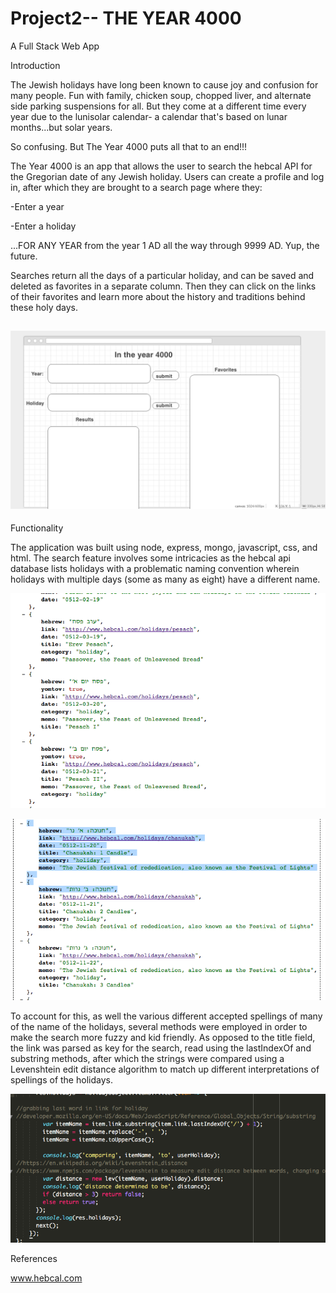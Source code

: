 # Project2-- THE YEAR 4000

A Full Stack Web App


Introduction

The Jewish holidays have long been known to cause joy and confusion for many people. Fun with family, chicken soup, chopped liver, and alternate side parking suspensions for all. But they come at a different time every year due to the lunisolar calendar- a calendar that's based on lunar months...but solar years.

So confusing. But The Year 4000 puts all that to an end!!!

The Year 4000 is an app that allows the user to search the hebcal API for the Gregorian date of any Jewish holiday.  Users can create a profile and log in, after which they are brought to a search page where they:

-Enter a year

-Enter a holiday

...FOR ANY YEAR from the year 1 AD all the way through 9999 AD. Yup, the future.

Searches return all the days of a particular holiday, and can be saved and deleted as favorites in a separate column. Then they can click on the links of their favorites and learn more about the history and traditions behind these holy days.

![alt tag](./public/images/PJ2Wirefrm.png)
------

Functionality

The application was built using node, express, mongo, javascript, css, and html.
The search feature involves some intricacies as the hebcal api database lists holidays with a problematic naming convention wherein holidays with multiple days (some as many as eight) have a different name.  

![alt tag](./images/hebcal1.png)

![alt tag](./images/hebcal2.png)


To account for this, as well the various different accepted spellings of many of the name of the holidays, several methods were employed in order to make the search more fuzzy and kid friendly.
As opposed to the title field, the link was parsed as key for the search, read using the lastIndexOf and substring methods, after which the strings were compared using a Levenshtein edit distance algorithm to match up different interpretations of spellings of the holidays.

![alt tag](./images/levenshtein.png)



References

www.hebcal.com
